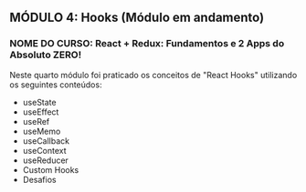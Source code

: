 ## MÓDULO 4: Hooks (Módulo em andamento)

### NOME DO CURSO: React + Redux: Fundamentos e 2 Apps do Absoluto ZERO!

Neste quarto módulo foi praticado os conceitos de "React Hooks" utilizando os seguintes conteúdos:

- useState
- useEffect
- useRef
- useMemo
- useCallback
- useContext
- useReducer
- Custom Hooks
- Desafios